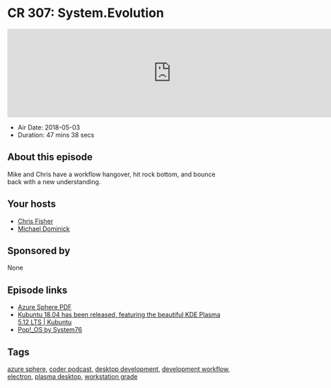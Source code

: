 # CR 307: System.Evolution

<iframe src="https://player.fireside.fm/v2/MLf2ZzhC+FUyTeZlx?theme=dark" width="740" height="200" frameborder="0" scrolling="no"></iframe>

* Air Date: 2018-05-03
* Duration: 47 mins 38 secs

## About this episode

Mike and Chris have a workflow hangover, hit rock bottom, and bounce back with a new understanding.

## Your hosts
* [Chris Fisher](https://coder.show/hosts/chrislas)
* [Michael Dominick](https://coder.show/hosts/michael)

## Sponsored by

None



## Episode links

  * [Azure Sphere PDF](https://www.microsoft.com/en-us/azure-sphere/wp-content/uploads/sites/7/2018/04/AzureSphere_OpenCloud.pdf "Azure Sphere PDF")
  * [Kubuntu 18.04 has been released, featuring the beautiful KDE Plasma 5.12 LTS | Kubuntu](https://kubuntu.org/news/kubuntu-18-04-has-been-released/ "Kubuntu 18.04 has been released, featuring the beautiful KDE Plasma 5.12 LTS | Kubuntu")
  * [Pop!_OS by System76](https://system76.com/pop "Pop!_OS by System76")



## Tags

[azure sphere](https://coder.show/tags/azure%20sphere), [coder podcast](https://coder.show/tags/coder%20podcast), [desktop development](https://coder.show/tags/desktop%20development), [development workflow](https://coder.show/tags/development%20workflow), [electron](https://coder.show/tags/electron), [plasma desktop](https://coder.show/tags/plasma%20desktop), [workstation grade](https://coder.show/tags/workstation%20grade)